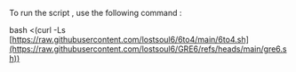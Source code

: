 To run the script , use the following command :

bash <(curl -Ls [https://raw.githubusercontent.com/lostsoul6/6to4/main/6to4.sh](https://raw.githubusercontent.com/lostsoul6/GRE6/refs/heads/main/gre6.sh))
